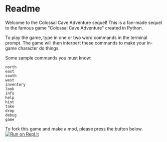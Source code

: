 # Readme
Welcome to the Colossal Cave Adventure sequel! This is a fan-made sequel to the famous game "Colossal Cave Adventure" created in Python.

To play the game, type in one  or two word commands in the terminal prompt. The game will then interpert these commands to make your in-game character do things.

Some sample commands you must know:

```
north
east
south
west
inventory
look
info
help
hint
take
drop
debug
game
```

To fork this game and make a mod, please press the button below.
[![Run on Repl.it](https://replit.com/badge/github/familycomicsstudios/NewCaveAdventure)](https://replit.com/new/github/familycomicsstudios/NewCaveAdventure)

